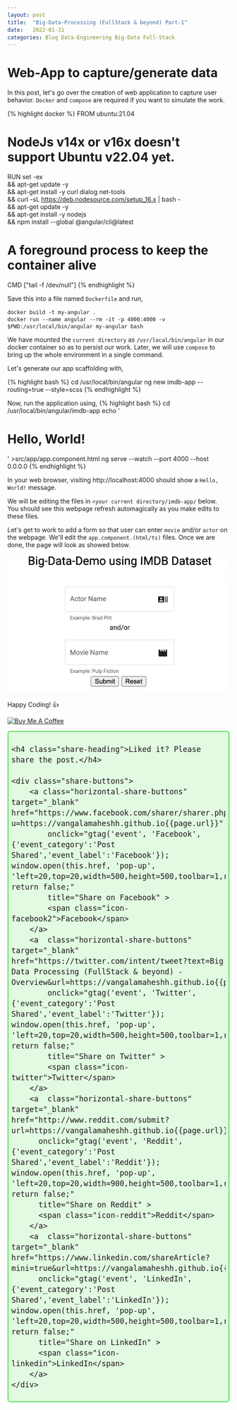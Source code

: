 ```yaml
---
layout: post
title:  "Big-Data-Processing (FullStack & beyond) Part-1"
date:   2022-01-31
categories: Blog Data-Engineering Big-Data Full-Stack  
---
```


# Web-App to capture/generate data

In this post, let's go over the creation of web application to capture user behavior. ```Docker``` and `compose` are required if you want to simulate the work. 

{% highlight docker %}
FROM ubuntu:21.04 
# NodeJs v14x or v16x doesn't support Ubuntu v22.04 yet.
RUN set -ex \
    && apt-get update -y \
    && apt-get install -y curl dialog net-tools \
    && curl -sL https://deb.nodesource.com/setup_16.x | bash - \
    && apt-get update -y \
    && apt-get install -y nodejs \
    && npm install --global @angular/cli@latest
# A foreground process to keep the container alive
CMD ["tail -f /dev/null"]
{% endhighlight %}

Save this into a file named ```Dockerfile``` and run,

```
docker build -t my-angular .
docker run --name angular --rm -it -p 4000:4000 -v $PWD:/usr/local/bin/angular my-angular bash 
```

We have mounted the ```current directory``` as ```/usr/local/bin/angular``` in our docker container so as to persist our work. Later, we will use ```compose``` to bring up the whole environment in a single command. 

Let's generate our app scaffolding with,

{% highlight bash %}
cd /usr/local/bin/angular
ng new imdb-app --routing=true --style=scss
{% endhighlight %}

Now, run the application using,
{% highlight bash %}
cd /usr/local/bin/angular/imdb-app
echo '<h1>Hello, World!</h1>' >src/app/app.component.html 
ng serve --watch --port 4000 --host 0.0.0.0
{% endhighlight %}

In your web browser, visiting <a>http://localhost:4000</a> should show a ```Hello, World!``` message.

We will be editing the files in ```<your current directory/imdb-app/``` below. You should see this webpage refresh automagically as you make edits to these files.

Let's get to work to add a form so that user can enter ```movie``` and/or ```actor``` on the webpage. We'll edit the ```app.component.(html/ts)``` files. Once we are done, the page will look as showed below.

![ui-a](/assets/images/big-data-part-1-ui-a.png)

Happy Coding! :+1:

<a href="https://www.buymeacoffee.com/MaheshVangala" target="_blank"><img src="https://cdn.buymeacoffee.com/buttons/default-orange.png" alt="Buy Me A Coffee" height="41" width="174"></a>

<div id="share-bar">

    <h4 class="share-heading">Liked it? Please share the post.</h4>

    <div class="share-buttons">
        <a class="horizontal-share-buttons" target="_blank" href="https://www.facebook.com/sharer/sharer.php?u=https://vangalamaheshh.github.io{{page.url}}" 
            onclick="gtag('event', 'Facebook', {'event_category':'Post Shared','event_label':'Facebook'}); window.open(this.href, 'pop-up', 'left=20,top=20,width=500,height=500,toolbar=1,resizable=0'); return false;"
            title="Share on Facebook" >
            <span class="icon-facebook2">Facebook</span>
        </a>
        <a  class="horizontal-share-buttons" target="_blank" href="https://twitter.com/intent/tweet?text=Big Data Processing (FullStack & beyond) - Overview&url=https://vangalamaheshh.github.io{{page.url}}"
            onclick="gtag('event', 'Twitter', {'event_category':'Post Shared','event_label':'Twitter'}); window.open(this.href, 'pop-up', 'left=20,top=20,width=500,height=500,toolbar=1,resizable=0'); return false;"
            title="Share on Twitter" >
            <span class="icon-twitter">Twitter</span>
        </a>
        <a  class="horizontal-share-buttons" target="_blank" href="http://www.reddit.com/submit?url=https://vangalamaheshh.github.io{{page.url}}"
          onclick="gtag('event', 'Reddit', {'event_category':'Post Shared','event_label':'Reddit'}); window.open(this.href, 'pop-up', 'left=20,top=20,width=900,height=500,toolbar=1,resizable=0'); return false;"
          title="Share on Reddit" >
          <span class="icon-reddit">Reddit</span>
        </a>
        <a  class="horizontal-share-buttons" target="_blank" href="https://www.linkedin.com/shareArticle?mini=true&url=https://vangalamaheshh.github.io{{page.url}}"
          onclick="gtag('event', 'LinkedIn', {'event_category':'Post Shared','event_label':'LinkedIn'}); window.open(this.href, 'pop-up', 'left=20,top=20,width=500,height=500,toolbar=1,resizable=0'); return false;"
          title="Share on LinkedIn" >
          <span class="icon-linkedin">LinkedIn</span>
        </a>
    </div>

</div>
<style type="text/css">
/* Share Bar */
#share-bar {
    font-size: 20px;
    border: 3px solid #7de77b;
    border-radius: 0.3em;
    padding: 0.3em;
    background: rgba(125,231,123,.21)
}

.share-heading {
    margin-top: 0px;
}

/* Title */
#share-bar h4 {
    margin-bottom: 10px;
    font-weight: 500;
}

/* All buttons */
.share-buttons {
}

.horizontal-share-buttons {
    border: 1px solid #928b8b;
    border-radius: 0.2em;
    padding: 0.2em;
    margin-right: 0.2em;
    line-height: 2em;
}

/* Each button */
.share-button {
    margin: 0px;
    margin-bottom: 10px;
    margin-right: 3px;
    border: 1px solid #D3D6D2;
    padding: 5px 10px 5px 10px;
}
.share-button:hover {
    opacity: 1;
    color: #ffffff;
}

/* Facebook button */
.icon-facebook2 {
    color: #3b5998;
}

.icon-facebook2:hover {
    background-color: #3b5998;
    color: white;
}

/* Twitter button */
.icon-twitter {
    color: #55acee;
}
.icon-twitter:hover {
    background-color: #55acee;
    color: white;
}

/* Reddit button */
.icon-reddit {
    color: #ff4500;
}
.icon-reddit:hover {
    background-color: #ff4500;
    color: white;
}

/* Hackernews button */
.icon-hackernews {
    color: #ff4500;
}

.icon-hackernews:hover {
    background-color: #ff4500;
    color: white;
}

/* LinkedIn button */
.icon-linkedin {
    color: #007bb5;
}
.icon-linkedin:hover {
    background-color: #007bb5;
    color: white;
}

</style>


